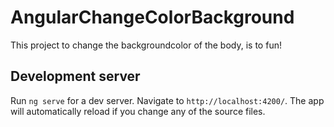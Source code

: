# AngularChangeColorBackground

This project to change the backgroundcolor of the body, is to fun!

## Development server

Run `ng serve` for a dev server. Navigate to `http://localhost:4200/`. The app will automatically reload if you change any of the source files.
